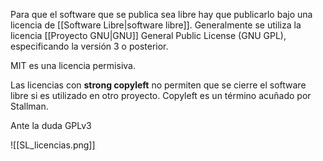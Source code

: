 Para que el software que se publica sea libre hay que publicarlo bajo una licencia de [[Software Libre|software libre]]. Generalmente se utiliza la licencia [[Proyecto GNU|GNU]] General Public License (GNU GPL), especificando la versión 3 o posterior.

MIT es una licencia permisiva.

Las licencias con **strong copyleft** no permiten que se cierre el software libre si es utilizado en otro proyecto. Copyleft es un término acuñado por Stallman.

Ante la duda GPLv3

![[SL_licencias.png]]